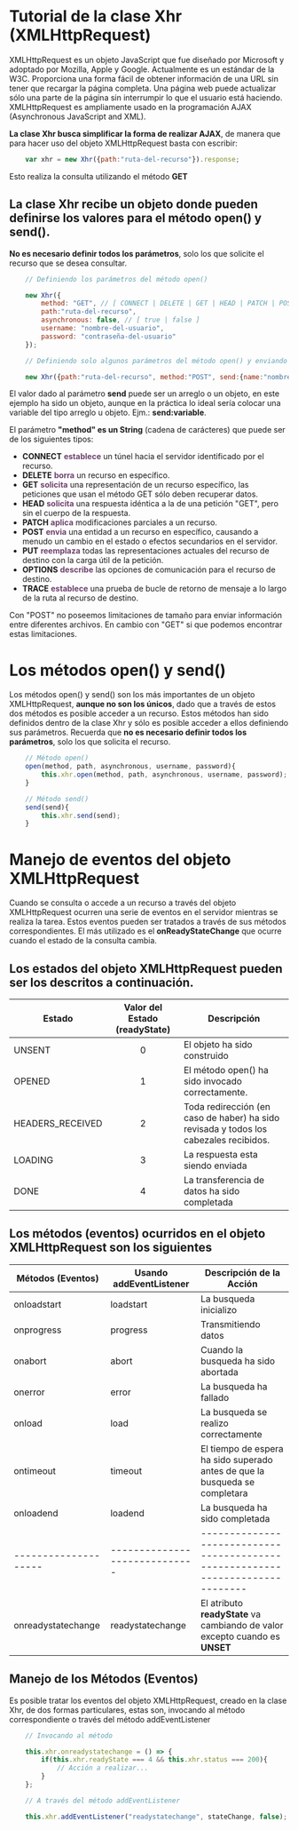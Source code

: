 # Tutorial de la clase Xhr (XMLHttpRequest)

XMLHttpRequest es un objeto JavaScript que fue diseñado por Microsoft y adoptado por Mozilla, Apple y Google. Actualmente es un estándar de la W3C. Proporciona una forma fácil de obtener información de una URL sin tener que recargar la página completa. Una página web puede actualizar sólo una parte de la página sin interrumpir lo que el usuario está haciendo. XMLHttpRequest es ampliamente usado en la programación AJAX (Asynchronous JavaScript and XML).

**La clase Xhr busca simplificar la forma de realizar AJAX**, de manera que para hacer uso del objeto XMLHttpRequest basta con escribir:
```javascript
    var xhr = new Xhr({path:"ruta-del-recurso"}).response;
```
Esto realiza la consulta utilizando el método **GET**

##  La clase Xhr recibe un objeto donde pueden definirse los valores para el método open() y send().
**No es necesario definir todos los parámetros**, solo los que solicite el recurso que se desea consultar.
```js
    // Definiendo los parámetros del método open()

    new Xhr({
        method: "GET", // [ CONNECT | DELETE | GET | HEAD | PATCH | POST | PUT | OPTION | TRACE ]
        path:"ruta-del-recurso",
        asynchronous: false, // [ true | false ]
        username: "nombre-del-usuario",
        password: "contraseña-del-usuario"
    });
```
```javascript
    // Definiendo solo algunos parámetros del método open() y enviando datos a través del método send()

    new Xhr({path:"ruta-del-recurso", method:"POST", send:{name:"nombre", email:"ejemplo@email.com"}});
```
El valor dado al parámetro **send** puede ser un arreglo o un objeto, en este ejemplo ha sido un objeto, aunque en la práctica lo ideal sería colocar una variable del tipo arreglo u objeto. Ejm.: **send:variable**.

El parámetro **"method" es un String** (cadena de carácteres) que puede ser de los siguientes tipos:
* **CONNECT** <span style="color:#6d426d">**establece**</span> un túnel hacia el servidor identificado por el recurso.
* **DELETE** <span style="color:#6d426d">**borra**</span> un recurso en específico.
* **GET** <span style="color:#6d426d">**solicita**</span> una representación de un recurso específico, las peticiones que usan el método GET sólo deben recuperar datos.
* **HEAD** <span style="color:#6d426d">**solicita**</span> una respuesta idéntica a la de una petición "GET", pero sin el cuerpo de la respuesta.
* **PATCH** <span style="color:#6d426d">**aplica**</span> modificaciones parciales a un recurso.
* **POST** <span style="color:#6d426d">**envia**</span> una entidad a un recurso en específico, causando a menudo un cambio en el estado o efectos secundarios en el servidor.
* **PUT** <span style="color:#6d426d">**reemplaza**</span> todas las representaciones actuales del recurso de destino con la carga útil de la petición.
* **OPTIONS** <span style="color:#6d426d">**describe**</span> las opciones de comunicación para el recurso de destino.
* **TRACE** <span style="color:#6d426d">**establece**</span> una prueba de bucle de retorno de mensaje a lo largo de la ruta al recurso de destino.

Con "POST" no poseemos limitaciones de tamaño para enviar información entre diferentes archivos. En cambio con "GET" si que podemos encontrar estas limitaciones.

# Los métodos open() y send()

Los métodos open() y send() son los más importantes de un objeto XMLHttpRequest, **aunque no son los únicos**, dado que a través de estos dos métodos es posible acceder a un recurso. Estos métodos han sido definidos dentro de la clase Xhr y sólo es posible acceder a ellos definiendo sus parámetros. Recuerda que **no es necesario definir todos los parámetros**, solo los que solicita el recurso.

```javascript
    // Método open()
    open(method, path, asynchronous, username, password){
        this.xhr.open(method, path, asynchronous, username, password);
    }
```

```javascript
    // Método send()
    send(send){
        this.xhr.send(send);
    }
```

# Manejo de eventos del objeto XMLHttpRequest

Cuando se consulta o accede a un recurso a través del objeto XMLHttpRequest ocurren una serie de eventos en el servidor mientras se realiza la tarea. Estos eventos pueden ser tratados a través de sus métodos correspondientes. El más utilizado es el **onReadyStateChange** que ocurre cuando el estado de la consulta cambia.

## Los estados del objeto XMLHttpRequest pueden ser los descritos a continuación. 

| Estado           | Valor del Estado (**readyState**) | Descripción                                                                           |
|------------------|:---------------------------------:|---------------------------------------------------------------------------------------|
| UNSENT           | 0                                 | El objeto ha sido construido                                                          |
| OPENED           | 1                                 | El método open() ha sido invocado correctamente.                                      |
| HEADERS_RECEIVED | 2                                 | Toda redirección (en caso de haber) ha sido revisada y todos los cabezales recibidos. |
| LOADING          | 3                                 | La respuesta esta siendo enviada                                                      |
| DONE             | 4                                 | La transferencia de datos ha sido completada                                          |

## Los métodos (eventos) ocurridos en el objeto XMLHttpRequest son los siguientes

| Métodos (Eventos)  | Usando **addEventListener** | Descripción de la Acción                                                     |
|--------------------|-----------------------------|------------------------------------------------------------------------------|
| onloadstart        | loadstart                   | La busqueda inicializo                                                       |
| onprogress         | progress                    | Transmitiendo datos                                                          |
| onabort            | abort                       | Cuando la busqueda ha sido abortada                                          |
| onerror            | error                       | La busqueda ha fallado                                                       |
| onload             | load                        | La busqueda se realizo correctamente                                         |
| ontimeout          | timeout                     | El tiempo de espera ha sido superado antes de que la busqueda se completara  |
| onloadend          | loadend                     | La busqueda ha sido completada                                               |
|--------------------|-----------------------------|------------------------------------------------------------------------------|
| onreadystatechange | readystatechange            | El atributo **readyState** va cambiando de valor excepto cuando es **UNSET** |

## Manejo de los Métodos (Eventos)
Es posible tratar los eventos del objeto XMLHttpRequest, creado en la clase Xhr, de dos formas particulares, estas son, invocando al método correspondiente o través del método addEventListener

```javascript
    // Invocando al método

    this.xhr.onreadystatechange = () => {
        if(this.xhr.readyState === 4 && this.xhr.status === 200){
            // Acción a realizar...
        }
    };
```

```javascript
    // A través del método addEventListener

    this.xhr.addEventListener("readystatechange", stateChange, false);
```